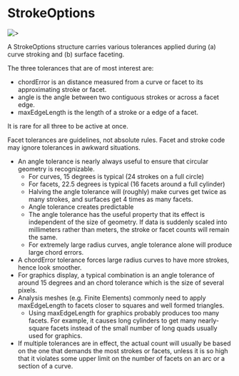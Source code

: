 # StrokeOptions

![>](./figs/StrokeOptions/StrokeOptions.png)

A StrokeOptions structure carries various tolerances applied during (a) curve stroking and (b) surface faceting.

The three tolerances that are of most interest are:

- chordError is an distance measured from a curve or facet to its approximating stroke or facet.
- angle is the angle between two contiguous strokes or across a facet edge.
- maxEdgeLength is the length of a stroke or a edge of a facet.

It is rare for all three to be active at once.

Facet tolerances are guidelines, not absolute rules. Facet and stroke code may ignore tolerances in awkward situations.

- An angle tolerance is nearly always useful to ensure that circular geometry is recognizable.
  - For curves, 15 degrees is typical (24 strokes on a full circle)
  - For facets, 22.5 degrees is typical (16 facets around a full cylinder)
  - Halving the angle tolerance will (roughly) make curves get twice as many strokes, and surfaces get 4 times as many facets.
  - Angle tolerance creates predictable
  - The angle tolerance has the useful property that its effect is independent of the size of geometry. If data is suddenly scaled into millimeters rather than meters, the stroke or facet counts will remain the same.
  - For extremely large radius curves, angle tolerance alone will produce large chord errors.
- A chordError tolerance forces large radius curves to have more strokes, hence look smoother.
- For graphics display, a typical combination is an angle tolerance of around 15 degrees and an chord tolerance which is the size of several pixels.
- Analysis meshes (e.g. Finite Elements) commonly need to apply maxEdgeLength to facets closer to squares and well formed triangles.
  - Using maxEdgeLength for graphics probably produces too many facets. For example, it causes long cylinders to get many nearly-square facets instead of the small number of long quads usually used for graphics.
- If multiple tolerances are in effect, the actual count will usually be based on the one that demands the most strokes or facets, unless it is so high that it violates some upper limit on the number of facets on an arc or a section of a curve.
